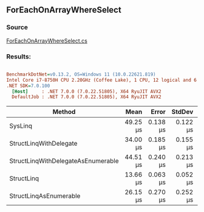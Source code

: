 ﻿## ForEachOnArrayWhereSelect

### Source
[ForEachOnArrayWhereSelect.cs](../../src/StructLinq.Benchmark/ForEachOnArrayWhereSelect.cs)

### Results:
``` ini

BenchmarkDotNet=v0.13.2, OS=Windows 11 (10.0.22621.819)
Intel Core i7-8750H CPU 2.20GHz (Coffee Lake), 1 CPU, 12 logical and 6 physical cores
.NET SDK=7.0.100
  [Host]     : .NET 7.0.0 (7.0.22.51805), X64 RyuJIT AVX2
  DefaultJob : .NET 7.0.0 (7.0.22.51805), X64 RyuJIT AVX2


```
|                             Method |     Mean |    Error |   StdDev | Allocated |
|----------------------------------- |---------:|---------:|---------:|----------:|
|                            SysLinq | 49.25 μs | 0.138 μs | 0.122 μs |     104 B |
|             StructLinqWithDelegate | 34.00 μs | 0.185 μs | 0.155 μs |         - |
| StructLinqWithDelegateAsEnumerable | 44.51 μs | 0.240 μs | 0.213 μs |     104 B |
|                         StructLinq | 13.66 μs | 0.063 μs | 0.052 μs |         - |
|             StructLinqAsEnumerable | 26.15 μs | 0.270 μs | 0.252 μs |     104 B |
